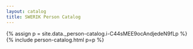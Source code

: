 ```yaml
---
layout: catalog
title: SWERIK Person Catalog
---
```

{% assign p = site.data._person-catalog.i-C44sMEE9ocAndjedeN9fLp %}
{% include person-catalog.html p=p %}

